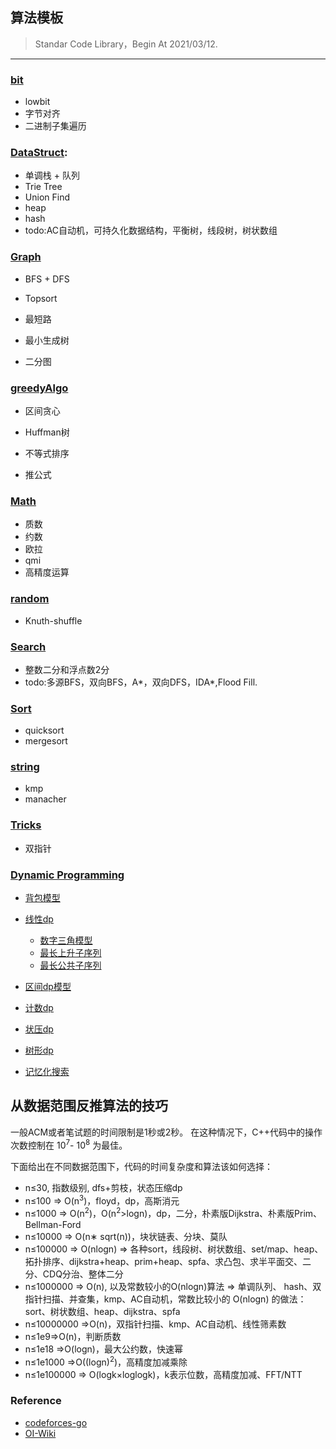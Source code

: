 ## 算法模板

> Standar Code Library，Begin At 2021/03/12.

---

### [bit](SCL/Bit/)

+ lowbit
+ 字节对齐
+ 二进制子集遍历

### [DataStruct](SCL/Datastruct/):

+ 单调栈 + 队列
+ Trie Tree
+ Union Find
+ heap
+ hash
+ todo:AC自动机，可持久化数据结构，平衡树，线段树，树状数组

### [Graph](SCL/Graph/)

+ BFS + DFS

+ Topsort

+ 最短路

+ 最小生成树

+ 二分图

### [greedyAlgo](SCL/greedyAlgorithm/)

+ 区间贪心

+ Huffman树

+ 不等式排序

+ 推公式

### [Math](SCL/Math/)

+ 质数
+ 约数
+ 欧拉
+ qmi
+ 高精度运算

### [random](SCL/Random/)

+ Knuth-shuffle

### [Search](SCL/Search/)

+ 整数二分和浮点数2分
+ todo:多源BFS，双向BFS，A*，双向DFS，IDA\*,Flood Fill.

### [Sort](SCL/Sort/)

+ quicksort
+ mergesort

### [string](SCL/String/)

+ kmp
+ manacher

### [Tricks](SCL/Tricks/)

+ 双指针

### [Dynamic Programming](SCL/DynamicProgramming)

+ [背包模型](SCL/DynamicProgramming/背包问题)
+ [线性dp](SCL/DynamicProgramming)
    + [数字三角模型](SCL/DynamicProgramming)
    + [最长上升子序列](SCL/DynamicProgramming)
    + [最长公共子序列](SCL/DynamicProgramming)
    
+ [区间dp模型](SCL/DynamicProgramming)
+ [计数dp](SCL/DynamicProgramming)
+ [状压dp](SCL/DynamicProgramming)
+ [树形dp](SCL/DynamicProgramming)
+ [记忆化搜索](SCL/DynamicProgramming)


## 从数据范围反推算法的技巧

一般ACM或者笔试题的时间限制是1秒或2秒。
在这种情况下，C++代码中的操作次数控制在 10<sup>7</sup>- 10<sup>8</sup> 为最佳。

下面给出在不同数据范围下，代码的时间复杂度和算法该如何选择：

- n≤30, 指数级别, dfs+剪枝，状态压缩dp
- n≤100 => O(n<sup>3</sup>)，floyd，dp，高斯消元
- n≤1000 => O(n<sup>2</sup>)，O(n<sup>2</sup>>logn)，dp，二分，朴素版Dijkstra、朴素版Prim、Bellman-Ford
- n≤10000 => O(n∗ sqrt(n))，块状链表、分块、莫队
- n≤100000 => O(nlogn) => 各种sort，线段树、树状数组、set/map、heap、拓扑排序、dijkstra+heap、prim+heap、spfa、求凸包、求半平面交、二分、CDQ分治、整体二分
- n≤1000000 => O(n), 以及常数较小的O(nlogn)算法 => 单调队列、 hash、双指针扫描、并查集，kmp、AC自动机，常数比较小的 O(nlogn) 的做法：sort、树状数组、heap、dijkstra、spfa
- n≤10000000 =>O(n)，双指针扫描、kmp、AC自动机、线性筛素数
- n≤1e9=>O(n)，判断质数
- n≤1e18 =>O(logn)，最大公约数，快速幂
- n≤1e1000 =>O((logn)<sup>2</sup>)，高精度加减乘除
- n≤1e100000 => O(logk×loglogk)，k表示位数，高精度加减、FFT/NTT

### Reference

+ [codeforces-go](https://github.com/EndlessCheng/codeforces-go)
+ [OI-Wiki](https://oi-wiki.org/)


